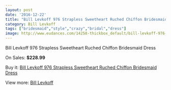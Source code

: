 ```yaml
---
layout: post
date: '2016-12-22'
title: "Bill Levkoff 976 Strapless Sweetheart Ruched Chiffon Bridesmaid Dress"
category: Bill Levkoff
tags: ["bridesmaid","style","crazy","bridal","dress"]
image: http://www.eudances.com/14258-thickbox_default/bill-levkoff-976-strapless-sweetheart-ruched-chiffon-bridesmaid-dress.jpg
---
```

Bill Levkoff 976 Strapless Sweetheart Ruched Chiffon Bridesmaid Dress

On Sales: **$228.99**
<a href="https://www.eudances.com/en/bill-levkoff/4281-bill-levkoff-976-strapless-sweetheart-ruched-chiffon-bridesmaid-dress.html"><amp-img layout="responsive" width="600" height="600" src="//www.eudances.com/14258-thickbox_default/bill-levkoff-976-strapless-sweetheart-ruched-chiffon-bridesmaid-dress.jpg" alt="Bill Levkoff 976 Strapless Sweetheart Ruched Chiffon Bridesmaid Dress 0" /></a>
<a href="https://www.eudances.com/en/bill-levkoff/4281-bill-levkoff-976-strapless-sweetheart-ruched-chiffon-bridesmaid-dress.html"><amp-img layout="responsive" width="600" height="600" src="//www.eudances.com/14261-thickbox_default/bill-levkoff-976-strapless-sweetheart-ruched-chiffon-bridesmaid-dress.jpg" alt="Bill Levkoff 976 Strapless Sweetheart Ruched Chiffon Bridesmaid Dress 1" /></a>
<a href="https://www.eudances.com/en/bill-levkoff/4281-bill-levkoff-976-strapless-sweetheart-ruched-chiffon-bridesmaid-dress.html"><amp-img layout="responsive" width="600" height="600" src="//www.eudances.com/14260-thickbox_default/bill-levkoff-976-strapless-sweetheart-ruched-chiffon-bridesmaid-dress.jpg" alt="Bill Levkoff 976 Strapless Sweetheart Ruched Chiffon Bridesmaid Dress 2" /></a>
<a href="https://www.eudances.com/en/bill-levkoff/4281-bill-levkoff-976-strapless-sweetheart-ruched-chiffon-bridesmaid-dress.html"><amp-img layout="responsive" width="600" height="600" src="//www.eudances.com/14259-thickbox_default/bill-levkoff-976-strapless-sweetheart-ruched-chiffon-bridesmaid-dress.jpg" alt="Bill Levkoff 976 Strapless Sweetheart Ruched Chiffon Bridesmaid Dress 3" /></a>

Buy it: [Bill Levkoff 976 Strapless Sweetheart Ruched Chiffon Bridesmaid Dress](https://www.eudances.com/en/bill-levkoff/4281-bill-levkoff-976-strapless-sweetheart-ruched-chiffon-bridesmaid-dress.html "Bill Levkoff 976 Strapless Sweetheart Ruched Chiffon Bridesmaid Dress")

View more: [Bill Levkoff](https://www.eudances.com/en/57-bill-levkoff "Bill Levkoff")